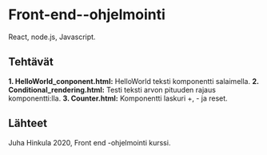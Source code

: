 # Front-end--ohjelmointi
React, node.js, Javascript.

## Tehtävät
**1. HelloWorld_conponent.html:** HelloWorld teksti komponentti salaimella.
**2. Conditional_rendering.html:** Testi teksti arvon pituuden rajaus komponentti:lla.
**3. Counter.html:** Komponentti laskuri +, - ja reset.

## Lähteet
Juha Hinkula 2020, Front end -ohjelmointi kurssi.
